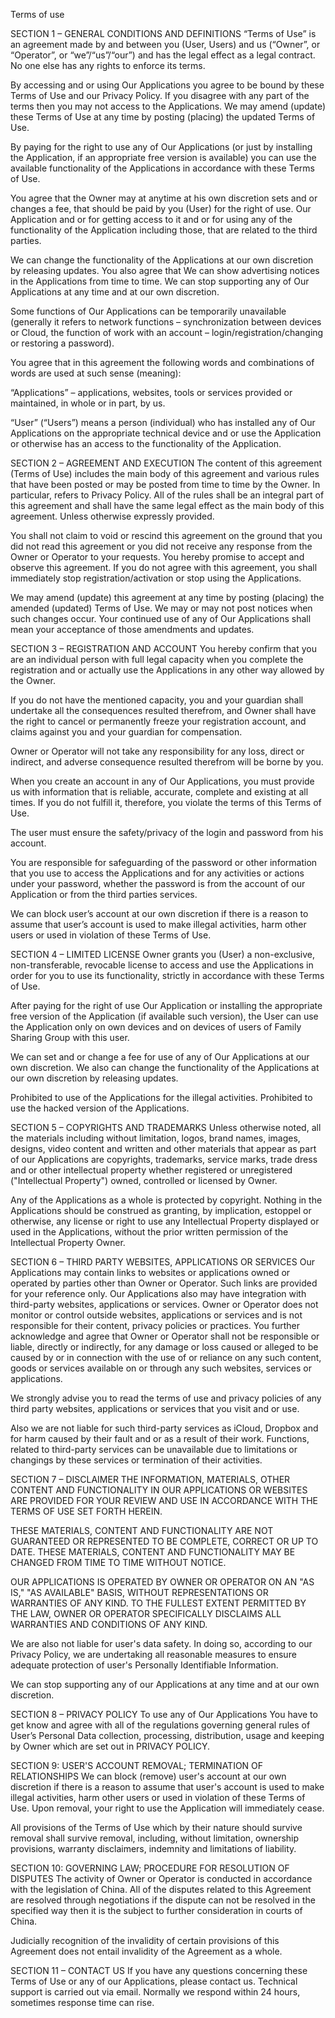 Terms of use


SECTION 1 – GENERAL CONDITIONS AND DEFINITIONS
“Terms of Use” is an agreement made by and between you (User, Users) and us (“Owner”, or “Operator”, or “we”/“us”/“our”) and has the legal effect as a legal contract. No one else has any rights to enforce its terms.

By accessing and or using Our Applications you agree to be bound by these Terms of Use and our Privacy Policy. If you disagree with any part of the terms then you may not access to the Applications. We may amend (update) these Terms of Use at any time by posting (placing) the updated Terms of Use.

By paying for the right to use any of Our Applications (or just by installing the Application, if an appropriate free version is available) you can use the available functionality of the Applications in accordance with these Terms of Use.

You agree that the Owner may at anytime at his own discretion sets and or changes a fee, that should be paid by you (User) for the right of use. Our Application and or for getting access to it and or for using any of the functionality of the Application including those, that are related to the third parties.

We can change the functionality of the Applications at our own discretion by releasing updates. You also agree that We can show advertising notices in the Applications from time to time. We can stop supporting any of Our Applications at any time and at our own discretion.

Some functions of Our Applications can be temporarily unavailable (generally it refers to network functions – synchronization between devices or Cloud, the function of work with an account – login/registration/changing or restoring a password).


You agree that in this agreement the following words and combinations of words are used at such sense (meaning):

“Applications” – applications, websites, tools or services provided or maintained, in whole or in part, by us.

“User” (“Users”) means a person (individual) who has installed any of Our Applications on the appropriate technical device and or use the Application or otherwise has an access to the functionality of the Application.


SECTION 2 – AGREEMENT AND EXECUTION
The content of this agreement (Terms of Use) includes the main body of this agreement and various rules that have been posted or may be posted from time to time by the Owner. In particular, refers to Privacy Policy. All of the rules shall be an integral part of this agreement and shall have the same legal effect as the main body of this agreement. Unless otherwise expressly provided.

You shall not claim to void or rescind this agreement on the ground that you did not read this agreement or you did not receive any response from the Owner or Operator to your requests. You hereby promise to accept and observe this agreement. If you do not agree with this agreement, you shall immediately stop registration/activation or stop using the Applications.

We may amend (update) this agreement at any time by posting (placing) the amended (updated) Terms of Use. We may or may not post notices when such changes occur. Your continued use of any of Our Applications shall mean your acceptance of those amendments and updates.


SECTION 3 – REGISTRATION AND ACCOUNT
You hereby confirm that you are an individual person with full legal capacity when you complete the registration and or actually use the Applications in any other way allowed by the Owner.

If you do not have the mentioned capacity, you and your guardian shall undertake all the consequences resulted therefrom, and Owner shall have the right to cancel or permanently freeze your registration account, and claims against you and your guardian for compensation.

Owner or Operator will not take any responsibility for any loss, direct or indirect, and adverse consequence resulted therefrom will be borne by you.

When you create an account in any of Our Applications, you must provide us with information that is reliable, accurate, complete and existing at all times. If you do not fulfill it, therefore, you violate the terms of this Terms of Use.

The user must ensure the safety/privacy of the login and password from his account.

You are responsible for safeguarding of the password or other information that you use to access the Applications and for any activities or actions under your password, whether the password is from the account of our Application or from the third parties services.

We can block user’s account at our own discretion if there is a reason to assume that user’s account is used to make illegal activities, harm other users or used in violation of these Terms of Use.


SECTION 4 – LIMITED LICENSE
Owner grants you (User) a non-exclusive, non-transferable, revocable license to access and use the Applications in order for you to use its functionality, strictly in accordance with these Terms of Use.

After paying for the right of use Our Application or installing the appropriate free version of the Application (if available such version), the User can use the Application only on own devices and on devices of users of Family Sharing Group with this user.

We can set and or change a fee for use of any of Our Applications at our own discretion. We also can change the functionality of the Applications at our own discretion by releasing updates.

Prohibited to use of the Applications for the illegal activities. Prohibited to use the hacked version of the Applications.


SECTION 5 – COPYRIGHTS AND TRADEMARKS
Unless otherwise noted, all the materials including without limitation, logos, brand names, images, designs, video content and written and other materials that appear as part of our Applications are copyrights, trademarks, service marks, trade dress and or other intellectual property whether registered or unregistered ("Intellectual Property") owned, controlled or licensed by Owner.

Any of the Applications as a whole is protected by copyright. Nothing in the Applications should be construed as granting, by implication, estoppel or otherwise, any license or right to use any Intellectual Property displayed or used in the Applications, without the prior written permission of the Intellectual Property Owner.


SECTION 6 – THIRD PARTY WEBSITES, APPLICATIONS OR SERVICES
Our Applications may contain links to websites or applications owned or operated by parties other than Owner or Operator. Such links are provided for your reference only. Our Applications also may have integration with third-party websites, applications or services. Owner or Operator does not monitor or control outside websites, applications or services and is not responsible for their content, privacy policies or practices. You further acknowledge and agree that Owner or Operator shall not be responsible or liable, directly or indirectly, for any damage or loss caused or alleged to be caused by or in connection with the use of or reliance on any such content, goods or services available on or through any such websites, services or applications.

We strongly advise you to read the terms of use and privacy policies of any third party websites, applications or services that you visit and or use.

Also we are not liable for such third-party services as iCloud, Dropbox and for harm caused by their fault and or as a result of their work. Functions, related to third-party services can be unavailable due to limitations or changings by these services or termination of their activities.


SECTION 7 – DISCLAIMER
THE INFORMATION, MATERIALS, OTHER CONTENT AND FUNCTIONALITY IN OUR APPLICATIONS OR WEBSITES ARE PROVIDED FOR YOUR REVIEW AND USE IN ACCORDANCE WITH THE TERMS OF USE SET FORTH HEREIN.

THESE MATERIALS, CONTENT AND FUNCTIONALITY ARE NOT GUARANTEED OR REPRESENTED TO BE COMPLETE, CORRECT OR UP TO DATE. THESE MATERIALS, CONTENT AND FUNCTIONALITY MAY BE CHANGED FROM TIME TO TIME WITHOUT NOTICE.

OUR APPLICATIONS IS OPERATED BY OWNER OR OPERATOR ON AN "AS IS," "AS AVAILABLE" BASIS, WITHOUT REPRESENTATIONS OR WARRANTIES OF ANY KIND. TO THE FULLEST EXTENT PERMITTED BY THE LAW, OWNER OR OPERATOR SPECIFICALLY DISCLAIMS ALL WARRANTIES AND CONDITIONS OF ANY KIND.

We are also not liable for user's data safety. In doing so, according to our Privacy Policy, we are undertaking all reasonable measures to ensure adequate protection of user's Personally Identifiable Information.

We can stop supporting any of our Applications at any time and at our own discretion.


SECTION 8 – PRIVACY POLICY
To use any of Our Applications You have to get know and agree with all of the regulations governing general rules of User’s Personal Data collection, processing, distribution, usage and keeping by Owner which are set out in PRIVACY POLICY.


SECTION 9: USER'S ACCOUNT REMOVAL; TERMINATION OF RELATIONSHIPS
We can block (remove) user's account at our own discretion if there is a reason to assume that user's account is used to make illegal activities, harm other users or used in violation of these Terms of Use. Upon removal, your right to use the Application will immediately cease.

All provisions of the Terms of Use which by their nature should survive removal shall survive removal, including, without limitation, ownership provisions, warranty disclaimers, indemnity and limitations of liability.


SECTION 10: GOVERNING LAW; PROCEDURE FOR RESOLUTION OF DISPUTES
The activity of Owner or Operator is conducted in accordance with the legislation of China. All of the disputes related to this Agreement are resolved through negotiations if the dispute can not be resolved in the specified way then it is the subject to further consideration in courts of China.

Judicially recognition of the invalidity of certain provisions of this Agreement does not entail invalidity of the Agreement as a whole.


SECTION 11 – CONTACT US
If you have any questions concerning these Terms of Use or any of our Applications, please contact us. Technical support is carried out via email. Normally we respond within 24 hours, sometimes response time can rise.
